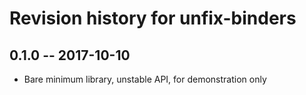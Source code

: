 # Revision history for unfix-binders

## 0.1.0 -- 2017-10-10

* Bare minimum library, unstable API, for demonstration only
